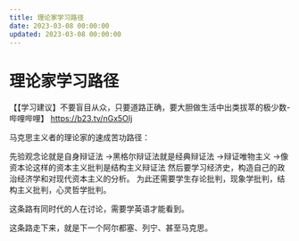 ```yaml
---
title: 理论家学习路径
date: 2023-03-08 00:00:00
updated: 2023-03-08 00:00:00
---
```


# 理论家学习路径

【【学习建议】不要盲目从众，只要道路正确，要大胆做生活中出类拔萃的极少数-哔哩哔哩】 https://b23.tv/nGx5OIj

马克思主义者的理论家的速成苦功路径：

先验观念论就是自身辩证法
→黑格尔辩证法就是经典辩证法
→辩证唯物主义
→像资本论这样的资本主义批判是结构主义辩证法
然后要学习经济史，构造自己的政治经济学和对现代资本主义的分析。
为此还需要学生存论批判，现象学批判，结构主义批判，心灵哲学批判。

这条路有同时代的人在讨论，需要学英语才能看到。

这条路走下来，就是下一个阿尔都塞、列宁、甚至马克思。
